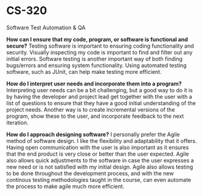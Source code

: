 # CS-320
Software Test Automation &amp; QA

**How can I ensure that my code, program, or software is functional and secure?**
Testing software is important to ensuring coding functionality and security. Visually inspecting my code is important to find and filter out any initial errors. Software testing is another important way of both finding bugs/errors and ensuring system functionality. Using automated testing software, such as JUnit, can help make testing more efficient.

**How do I interpret user needs and incorporate them into a program?**
Interpreting user needs can be a bit challenging, but a good way to do it is by having the developer and project lead get together with the user with a list of questions to ensure that they have a good initial understanding of the project needs. Another way is to create incremental versions of the program, show these to the user, and incorporate feedback to the next iteration.

**How do I approach designing software?**
I personally prefer the Agile method of software design. I like the flexibility and adaptability that it offers. Having open communication with the user is also important as it ensures that the end product is very close or better than the user expected. Agile also allows quick adjustments to the software in case the user expresses a new need or is not satisfied with my initial design. Agile also allows testing to be done throughout the development process, and with the new continous testing methodologies taught in the course, can even automate the process to make agile much more efficient.
